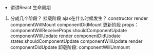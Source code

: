 - 讲讲React 生命周期

1. 分成几个阶段？
  挂载阶段  ajax在什么时候发生？ 
    constructor
    render  
    componentWillMount
    componentDidMount
  更新阶段
  props：componentWillReceiveProps shouldComponentUpdate componentWillUpdate render componentDidUpdate
  states:shouldComponentUpdate componentWillUpdate render componentDidUpdate
  卸载阶段:
  componentWillUnmount